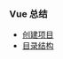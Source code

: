 ### Vue 总结

-   [创建项目](https://github.com/qiuzhixian/vue-notes/blob/master/%E5%88%9B%E5%BB%BA%E9%A1%B9%E7%9B%AE.md)
-   [目录结构](https://github.com/qiuzhixian/vue-notes/blob/master/%E7%9B%AE%E5%BD%95%E7%BB%93%E6%9E%84.md)
